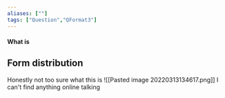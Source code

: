```yaml
---
aliases: [""]
tags: ["Question","QFormat3"]
---
```


#### What is
## Form distribution
Honestly not too sure what this is 
![[Pasted image 20220313134617.png]]
I can't find anything online talking